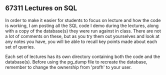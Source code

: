 67311 Lectures on SQL
------------
In order to make it easier for students to focus on lecture and how the code is working, I am posting all the SQL code I demo during the lectures, along with a copy of the database(s) they were run against in class.  There are not a lot of comments on these, but as you try them out yourselves and look at any notes you have, you will be able to recall key points made about each set of queries.

Each set of lectures has its own directory containing both the code and the database(s).  Before using the pg_dump file to recreate the database, remember to change the ownership from 'profh' to your user.
